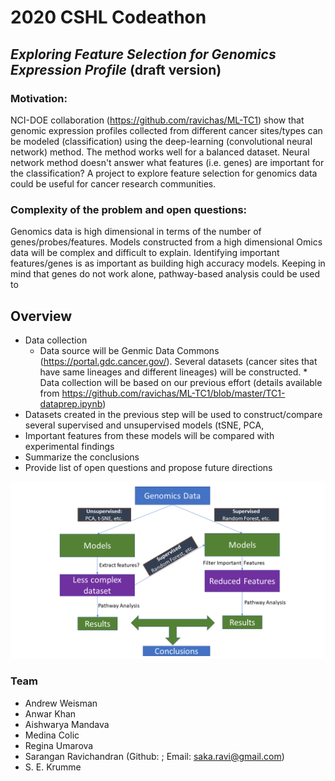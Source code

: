 # 2020 CSHL Codeathon
## *Exploring Feature Selection for Genomics Expression Profile* (draft version)


### Motivation: 

NCI-DOE collaboration (https://github.com/ravichas/ML-TC1) show that genomic expression profiles collected from different cancer sites/types can be modeled (classification) using the deep-learning (convolutional neural network) method. The method works well for a balanced dataset. Neural network method doesn't answer what features (i.e. genes) are important for the classification? A project to explore feature selection for genomics data could be useful for cancer research communities.

### Complexity of the problem and open questions:

Genomics data is high dimensional in terms of the number of genes/probes/features. Models constructed from a high dimensional Omics data will be complex and difficult to explain. Identifying important features/genes is as important as building high accuracy models. Keeping in mind that genes do not work alone, pathway-based analysis could be used to 

## Overview 
* Data collection 
  * Data source will be Genmic Data Commons (https://portal.gdc.cancer.gov/). Several datasets (cancer sites that have same lineages and different lineages) will be constructed.
           * Data collection will be based on our previous effort (details available from https://github.com/ravichas/ML-TC1/blob/master/TC1-dataprep.ipynb)
* Datasets created in the previous step will be used to construct/compare several supervised and unsupervised models (tSNE, PCA,  
* Important features from these models will be compared with experimental findings
* Summarize the conclusions
* Provide list of open questions and propose future directions

![alt text](Img/overview.PNG)


### Team

* Andrew Weisman
* Anwar Khan
* Aishwarya Mandava
* Medina Colic
* Regina Umarova
* Sarangan Ravichandran (Github: ; Email: saka.ravi@gmail.com)
*  S. E. Krumme
